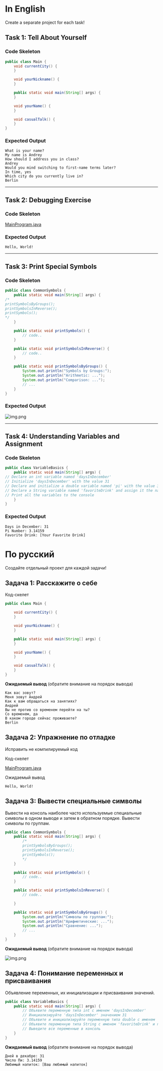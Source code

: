 # In English

Create a separate project for each task!

## Task 1: Tell About Yourself

### Code Skeleton

```java
public class Main {
    void currentCity() {
    }

    void yourNickname() {
    }

    public static void main(String[] args) {
    }

    void yourName() {
    }

    void casualTalk() {
    }
}
```

### Expected Output

```text
What is your name?
My name is Andrey
How should I address you in class?
Andrey
Would you mind switching to first-name terms later?
In time, yes
Which city do you currently live in?
Berlin
```

---

## Task 2: Debugging Exercise

### Code Skeleton

[MainProgram.java](MainProgram.java)

### Expected Output

```text
Hello, World!
```

---

## Task 3: Print Special Symbols

### Code Skeleton

```java
public class CommonSymbols {
    public static void main(String[] args) {
/*
printSymbolsByGroups();
printSymbolsInReverse();
printSymbols();
*/
    }

    public static void printSymbols() {
        // code..
    }

    public static void printSymbolsInReverse() {
        // code..
    }

    public static void printSymbolsByGroups() {
        System.out.println("Symbols by Groups:");
        System.out.println("Arithmetic: ...");
        System.out.println("Comparison: ...");
        // ...        
    }
}
```

### Expected Output

![img.png](img.png)

---

## Task 4: Understanding Variables and Assignment

### Code Skeleton

```java
public class VariableBasics {
    public static void main(String[] args) {
// Declare an int variable named 'daysInDecember'
// Initialize 'daysInDecember' with the value 31
// Declare and initialize a double variable named 'pi' with the value 3.14159
// Declare a String variable named 'favoriteDrink' and assign it the name of your favorite drink
// Print all the variables to the console
    }
}
```

### Expected Output

```text
Days in December: 31
Pi Number: 3.14159
Favorite Drink: [Your Favorite Drink]
```

# По русский

Создайте отдельный проект для каждой задачи!

## Задача 1: Расскажите о себе

Код-скелет

````java
public class Main {

    void currentCity() {
    }

    void yourNickname() {
    }

    public static void main(String[] args) {
    }

    void yourName() {
    }

    void casualTalk() {
    }
}
````

**Ожидаемый вывод** (обратите внимание на порядок вывода)

````text
Как вас зовут?
Меня зовут Андрей
Как к вам обращаться на занятиях?
Андрей
Вы не против со временем перейти на ты?
Со временем, да
В каком городе сейчас проживаете?
Berlin
````

## Задача 2: Упражнение по отладке

Исправить не компилируемый код

Код-скелет

[MainProgram.java](MainProgram.java)

Ожидаемый вывод

````text
Hello, World!
````

## Задача 3: Вывести специальные символы

Вывести на консоль наиболее часто используемые специальные символы в одном выводе и затем в обратном порядке.
Вывести символы по группам.

````java
public class CommonSymbols {
    public static void main(String[] args) {
        /*
        printSymbolsByGroups();
        printSymbolsInReverse();
        printSymbols();
        */
    }

    public static void printSymbols() {
        // code..
    }

    public static void printSymbolsInReverse() {
        // code..

    }

    public static void printSymbolsByGroups() {
        System.out.println("Символы по группам:");
        System.out.println("Арифметические: ...");
        System.out.println("Сравнение: ...");
        // ...        
    }
}
````

**Ожидаемый вывод** (обратите внимание на порядок вывода)

![img.png](img.png)

## Задача 4: Понимание переменных и присваивания

Объявление переменных, их инициализации и присваивания значений.

````java
public class VariableBasics {
    public static void main(String[] args) {
        // Объявите переменную типа int с именем 'daysInDecember'
        // Инициализируйте 'daysInDecember' значением 31
        // Объявите и инициализируйте переменную типа double с именем 'pi' значением 3.14159
        // Объявите переменную типа String с именем 'favoriteDrink' и присвойте ей название вашего любимого напитка
        // Выведите все переменные в консоль
    }
}
````

**Ожидаемый вывод** (обратите внимание на порядок вывода)

````text
Дней в декабре: 31
Число Пи: 3.14159
Любимый напиток: [Ваш любимый напиток]
````
